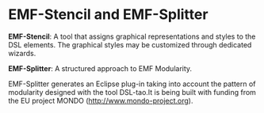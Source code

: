 # EMF-Stencil and EMF-Splitter

__EMF-Stencil__: A tool that assigns graphical representations and styles to the DSL elements. The graphical styles may be customized through dedicated wizards.

__EMF-Splitter__: A structured approach to EMF Modularity.

EMF-Splitter generates an Eclipse plug-in taking into account the pattern of modularity designed with the tool DSL-tao.It is being built with funding from the EU project MONDO (http://www.mondo-project.org).

